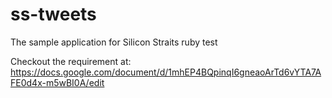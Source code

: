 # ss-tweets
The sample application for Silicon Straits ruby test

Checkout the requirement at: https://docs.google.com/document/d/1mhEP4BQpinqI6gneaoArTd6vYTA7AFE0d4x-m5wBI0A/edit

